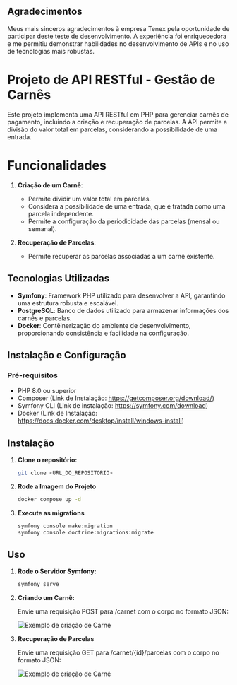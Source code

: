 ## Agradecimentos

Meus mais sinceros agradecimentos à empresa Tenex pela oportunidade de participar deste teste de desenvolvimento. A experiência foi enriquecedora e me permitiu demonstrar habilidades no desenvolvimento de APIs e no uso de tecnologias mais robustas.

# Projeto de API RESTful - Gestão de Carnês

Este projeto implementa uma API RESTful em PHP para gerenciar carnês de pagamento, incluindo a criação e recuperação de parcelas. A API permite a divisão do valor total em parcelas, considerando a possibilidade de uma entrada. 

# Funcionalidades

1. **Criação de um Carnê**:
   - Permite dividir um valor total em parcelas.
   - Considera a possibilidade de uma entrada, que é tratada como uma parcela independente.
   - Permite a configuração da periodicidade das parcelas (mensal ou semanal).

2. **Recuperação de Parcelas**:
   - Permite recuperar as parcelas associadas a um carnê existente.

## Tecnologias Utilizadas

- **Symfony**: Framework PHP utilizado para desenvolver a API, garantindo uma estrutura robusta e escalável.
- **PostgreSQL**: Banco de dados utilizado para armazenar informações dos carnês e parcelas.
- **Docker**: Contêinerização do ambiente de desenvolvimento, proporcionando consistência e facilidade na configuração.

## Instalação e Configuração

### Pré-requisitos

- PHP 8.0 ou superior
- Composer (Link de Instalação: https://getcomposer.org/download/)
- Symfony CLI (Link de instalação: https://symfony.com/download)
- Docker (Link de Instalação: https://docs.docker.com/desktop/install/windows-install)

## Instalação

1. **Clone o repositório:**

   ```bash
   git clone <URL_DO_REPOSITORIO>

2. **Rode a Imagem do Projeto**

   ```bash
   docker compose up -d 

3. **Execute as migrations**

   ```bash
   symfony console make:migration
   symfony console doctrine:migrations:migrate  

## Uso

1. **Rode o Servidor Symfony:**
    ```bash
    symfony serve 

2. **Criando um Carnê:**
    
    Envie uma requisição POST para /carnet com o corpo no formato JSON:

    ![Exemplo de criação de Carnê](/public/assets/img/create-carnet-example.png)
    
3. **Recuperação de Parcelas**
    
    Envie uma requisição GET para /carnet/{id}/parcelas com o corpo no formato JSON:

    ![Exemplo de criação de Carnê](/public/assets/img/consult-carnet-example.png)    

